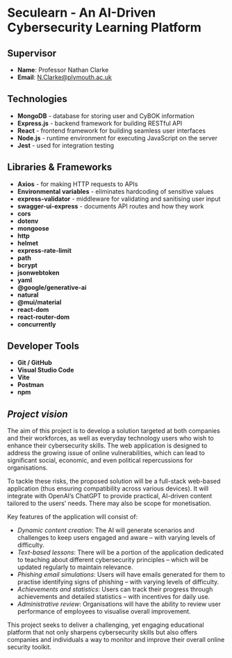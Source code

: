 # **Seculearn - An AI-Driven Cybersecurity Learning Platform**

## **Supervisor**

- **Name**: Professor Nathan Clarke
- **Email**: N.Clarke@plymouth.ac.uk

## **Technologies**

- **MongoDB** - database for storing user and CyBOK information
- **Express.js** - backend framework for building RESTful API
- **React** - frontend framework for building seamless user interfaces
- **Node.js** - runtime environment for executing JavaScript on the server
- **Jest** - used for integration testing

## **Libraries & Frameworks**

- **Axios** - for making HTTP requests to APIs
- **Environmental variables** - eliminates hardcoding of sensitive values
- **express-validator** - middleware for validating and sanitising user input
- **swagger-ui-express** - documents API routes and how they work
- **cors**
- **dotenv**
- **mongoose**
- **http**
- **helmet**
- **express-rate-limit**
- **path**
- **bcrypt**
- **jsonwebtoken**
- **yaml**
- **@google/generative-ai**
- **natural**
- **@mui/material**
- **react-dom**
- **react-router-dom**
- **concurrently**

## **Developer Tools**

- **Git / GitHub**
- **Visual Studio Code**
- **Vite**
- **Postman**
- **npm**

## *Project vision*
The aim of this project is to develop a solution targeted at both companies and their workforces, as well as everyday technology users who wish to enhance their cybersecurity skills. The web application is designed to address the growing issue of online vulnerabilities, which can lead to significant social, economic, and even political repercussions for organisations.
 
To tackle these risks, the proposed solution will be a full-stack web-based application (thus ensuring compatibility across various devices). It will integrate with OpenAI’s ChatGPT to provide practical, AI-driven content tailored to the users’ needs. There may also be scope for monetisation.
 
Key features of the application will consist of:
 
- *Dynamic content creation*: The AI will generate scenarios and challenges to keep users engaged and aware – with varying levels of difficulty.
- *Text-based lessons*: There will be a portion of the application dedicated to teaching about different cybersecurity principles – which will be updated regularly to maintain relevance.
- *Phishing email simulations*: Users will have emails generated for them to practise identifying signs of phishing – with varying levels of difficulty.
- *Achievements and statistics*: Users can track their progress through achievements and detailed statistics – with incentives for daily use.
- *Administrative review*: Organisations will have the ability to review user performance of employees to visualise overall improvement.
 
This project seeks to deliver a challenging, yet engaging educational platform that not only sharpens cybersecurity skills but also offers companies and individuals a way to monitor and improve their overall online security toolkit.

